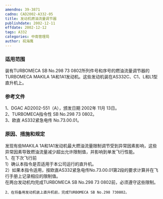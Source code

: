 ```yaml
---
amendno: 39-3871  
cadno: CAD2002-A332-05  
title: 发动机燃油流量调节器  
publishdate: 2002-12-11  
effdate: 2002-12-12  
tags: A332  
categories: 中南管理局  
author: 祝海鹰  
---
```

  
### 适用范围  
装有TURBOMECA SB No.298 73 0802所列件号和序号的燃油流量调节器的TURBOMECA MAKILA 1A和1A1发动机。这些发动机装在AS332C、C1、L和L1型直升机上。  
  
<!--more-->  
### 参考文件  
1、DGAC AD2002-551（A），颁发日期 2002年 11月 13日。  
 2、TURBOMECA指令性 SB No.298 73 0802。  
 3、欧直 AS332紧急电传 No.73.00.01。  
  
### 原因、措施和规定  
发现有些MAKILA 1A和1A1发动机最大燃油流量限制调节受到异常因素影响，这些异常因素导致燃油流量减少超出允许限制值，并影响到单发飞行性能。  
1、在下次飞行前  
     1）确认本指令是否适用于本公司运行的直升机。  
     2）如果本指令适用，按欧直AS332紧急电传No.73.00.01第2段的要求计算并在飞行手册上记录相应的限制值。  
    在两台发动机均完成TURBOMECA SB No.298 73 0802前，必须遵守这些限制。  
  
    2、在将备用发动机装上直升机前，完成TURBOMECA SB No.298 730802。  
